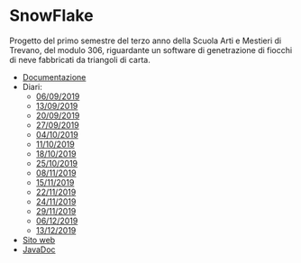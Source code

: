 # SnowFlake
Progetto del primo semestre del terzo anno della Scuola Arti e Mestieri di Trevano, del modulo 306, riguardante un software di genetrazione di fiocchi di neve fabbricati da triangoli di carta.

* [Documentazione](./documenti/SnowFlake_doc.md)
* Diari:
	* [06/09/2019](./documenti/diari/MAZLUC_Diario_2019-09-06.md)
	* [13/09/2019](./documenti/diari/MAZLUC_Diario_2019-09-13.md)
	* [20/09/2019](./documenti/diari/MAZLUC_Diario_2019-09-20.md)
	* [27/09/2019](./documenti/diari/MAZLUC_Diario_2019-09-27.md)
	* [04/10/2019](./documenti/diari/MAZLUC_Diario_2019-10-04.md)
	* [11/10/2019](./documenti/diari/MAZLUC_Diario_2019-10-11.md)
	* [18/10/2019](./documenti/diari/MAZLUC_Diario_2019-10-18.md)
	* [25/10/2019](./documenti/diari/MAZLUC_Diario_2019-10-25.md)
	* [08/11/2019](./documenti/diari/MAZLUC_Diario_2019-11-08.md)
	* [15/11/2019](./documenti/diari/MAZLUC_Diario_2019-11-15.md)
	* [22/11/2019](./documenti/diari/MAZLUC_Diario_2019-11-22.md)
	* [24/11/2019](./documenti/diari/MAZLUC_Diario_2019-11-24.md)
	* [29/11/2019](./documenti/diari/MAZLUC_Diario_2019-11-29.md)
	* [06/12/2019](./documenti/diari/MAZLUC_Diario_2019-12-06.md)
	* [13/12/2019](./documenti/diari/MAZLUC_Diario_2019-12-13.md)
* [Sito web](http://samtinfo.ch/i17mazluc)
* [JavaDoc](http://samtinfo.ch/i17mazluc/JavaDoc)

